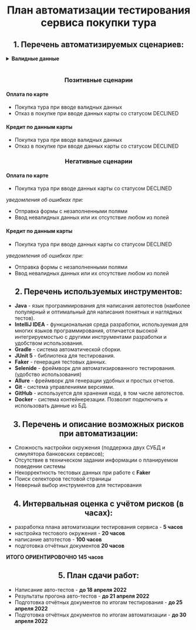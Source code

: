 <div align="center">

# План автоматизации тестирования сервиса покупки тура

## 1. Перечень автоматизируемых сценариев:

</div>

<details>
  <summary><b>Валидные данные</b></summary>
<br />

1. `Номер карты`:

_APPROVED_ (Действительная карта): `4444 4444 4444 4441`,

_DECLINED_ (Недействительная карта): `4444 4444 4444 4442`;

2. `Месяц` - любой номер месяца из двух цифр (от 01 до 12), в случае, если в поле `Год` пользователь указывает текущий год, то в поле `Месяц` должно быть значение не ранее текущего месяца.
3. `Год` - текущий или последующие года, используем две последние цифры (не больше чем текущий год + 5 лет);
4. `Имя` - имя и фамилия владельца карты, через пробел (>=1 буквы каждое) на латинице (имя или фамилия могут содержать дефис);
5. `CVC/CVV` - любое трёхзначное число.

</details>
<br />
<div align="center">

### Позитивные сценарии
</div>

#### Оплата по карте
- Покупка тура при вводе валидных данных
- Отказ в покупке при вводе данных карты со статусом DECLINED 

#### Кредит по данным карты
- Покупка тура при вводе валидных данных
- Отказ в покупке при вводе данных карты со статусом DECLINED
<div align="center">

### Негативные сценарии
</div>

#### Оплата по карте
- Покупка тура при вводе данных карты со статусом DECLINED

*уведомления об ошибках при:*

- Отправка формы с незаполненными полями 
- Ввод невалидных данных или их отсутствие любом из полей

#### Кредит по данным карты
- Покупка тура при вводе данных карты со статусом DECLINED


*уведомления об ошибках при:*
- Отправка формы с незаполненными полями
- Ввод невалидных данных или их отсутствие любом из полей

<div align="center">

## 2. Перечень используемых инструментов:
</div>

- **Java** - язык программирования для написания автотестов (наиболее популярный и оптимальный для написания понятных и наглядных тестов).
- **IntelliJ IDEA** - функциональная среда разработки, используемая для многих языков программирования, отличается высокой интегрируемостью с другими инструментами разработки и удобством использования.
- **Gradle** - система автоматической сборки.
- **JUnit 5** - библиотека для тестирования.
- **Faker** - генерация тестовых данных.
- **Selenide** - фреймворк для автоматизированного тестирования. (удобство использования)
- **Allure** - фреймворк для генерации удобных и простых отчетов.
- **Git** - система управлениями версиями.
- **GitHub** - используется для хранения кода, в том числе автотестов.
- **Docker** - система контейнерезации. Позволит подключить и использовать данные из БД.

<div align="center">

## 3. Перечень и описание возможных рисков при автоматизации: ##
</div>

- Сложность настройки окружения (поддержка двух СУБД и симулятора банковских сервисов);
- Отсутствие в техническом задании информации о планируемом поведении системы
- Некорректность тестовых данных при работе с **Faker**
- Поиск селекторов тестовой страницы
- Неверный выбор инструментов для тестирования

<div align="center">

## 4. Интервальная оценка с учётом рисков (в часах): ##
</div>

- разработка плана автоматизации тестирования сервиса - **5 часов** 
- настройка тестового окружения - **20 часов**
- написание автотестов - **100 часов**
- подготовка отчётных документов **20 часов**

**ИТОГО ОРИЕНТИРОВОЧНО 145 часов**
<div align="center">

## 5. План сдачи работ: ##
</div>

- Написание авто-тестов - **до 18 апреля 2022**
- Результаты прогона авто-тестов - **до 21 апреля 2022**
- Подготовка отчётных документов по итогам тестирования - **до 25 апреля 2022**
- Подготовка отчётных документов по итогам автоматизации - **до 30 апреля 2022**








